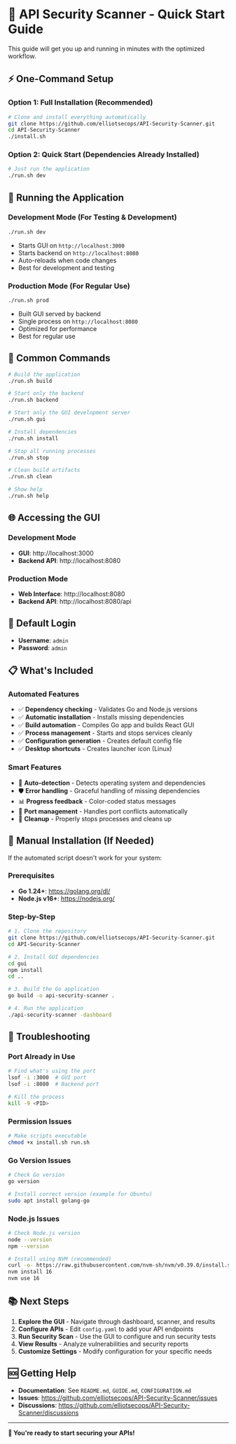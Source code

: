 # 🚀 API Security Scanner - Quick Start Guide

This guide will get you up and running in minutes with the optimized workflow.

## ⚡ One-Command Setup

### Option 1: Full Installation (Recommended)
```bash
# Clone and install everything automatically
git clone https://github.com/elliotsecops/API-Security-Scanner.git
cd API-Security-Scanner
./install.sh
```

### Option 2: Quick Start (Dependencies Already Installed)
```bash
# Just run the application
./run.sh dev
```

## 🎯 Running the Application

### Development Mode (For Testing & Development)
```bash
./run.sh dev
```
- Starts GUI on `http://localhost:3000`
- Starts backend on `http://localhost:8080`
- Auto-reloads when code changes
- Best for development and testing

### Production Mode (For Regular Use)
```bash
./run.sh prod
```
- Built GUI served by backend
- Single process on `http://localhost:8080`
- Optimized for performance
- Best for regular use

## 🔧 Common Commands

```bash
# Build the application
./run.sh build

# Start only the backend
./run.sh backend

# Start only the GUI development server
./run.sh gui

# Install dependencies
./run.sh install

# Stop all running processes
./run.sh stop

# Clean build artifacts
./run.sh clean

# Show help
./run.sh help
```

## 🌐 Accessing the GUI

### Development Mode
- **GUI**: http://localhost:3000
- **Backend API**: http://localhost:8080

### Production Mode
- **Web Interface**: http://localhost:8080
- **Backend API**: http://localhost:8080/api

## 🔑 Default Login

- **Username**: `admin`
- **Password**: `admin`

## 📋 What's Included

### Automated Features
- ✅ **Dependency checking** - Validates Go and Node.js versions
- ✅ **Automatic installation** - Installs missing dependencies
- ✅ **Build automation** - Compiles Go app and builds React GUI
- ✅ **Process management** - Starts and stops services cleanly
- ✅ **Configuration generation** - Creates default config file
- ✅ **Desktop shortcuts** - Creates launcher icon (Linux)

### Smart Features
- 🚀 **Auto-detection** - Detects operating system and dependencies
- 🛡️ **Error handling** - Graceful handling of missing dependencies
- 📊 **Progress feedback** - Color-coded status messages
- 🔧 **Port management** - Handles port conflicts automatically
- 🧹 **Cleanup** - Properly stops processes and cleans up

## 🔨 Manual Installation (If Needed)

If the automated script doesn't work for your system:

### Prerequisites
- **Go 1.24+**: https://golang.org/dl/
- **Node.js v16+**: https://nodejs.org/

### Step-by-Step
```bash
# 1. Clone the repository
git clone https://github.com/elliotsecops/API-Security-Scanner.git
cd API-Security-Scanner

# 2. Install GUI dependencies
cd gui
npm install
cd ..

# 3. Build the Go application
go build -o api-security-scanner .

# 4. Run the application
./api-security-scanner -dashboard
```

## 🐛 Troubleshooting

### Port Already in Use
```bash
# Find what's using the port
lsof -i :3000  # GUI port
lsof -i :8080  # Backend port

# Kill the process
kill -9 <PID>
```

### Permission Issues
```bash
# Make scripts executable
chmod +x install.sh run.sh
```

### Go Version Issues
```bash
# Check Go version
go version

# Install correct version (example for Ubuntu)
sudo apt install golang-go
```

### Node.js Issues
```bash
# Check Node.js version
node --version
npm --version

# Install using NVM (recommended)
curl -o- https://raw.githubusercontent.com/nvm-sh/nvm/v0.39.0/install.sh | bash
nvm install 16
nvm use 16
```

## 📚 Next Steps

1. **Explore the GUI** - Navigate through dashboard, scanner, and results
2. **Configure APIs** - Edit `config.yaml` to add your API endpoints
3. **Run Security Scan** - Use the GUI to configure and run security tests
4. **View Results** - Analyze vulnerabilities and security reports
5. **Customize Settings** - Modify configuration for your specific needs

## 🆘 Getting Help

- **Documentation**: See `README.md`, `GUIDE.md`, `CONFIGURATION.md`
- **Issues**: https://github.com/elliotsecops/API-Security-Scanner/issues
- **Discussions**: https://github.com/elliotsecops/API-Security-Scanner/discussions

---

**🎉 You're ready to start securing your APIs!**